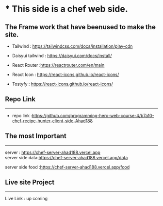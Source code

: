 # * This side is a chef web side.

## The Frame work that have beenused to make the site.
- Tailwind : https://tailwindcss.com/docs/installation/play-cdn
- Daisyui tailwind : https://daisyui.com/docs/install/

- React Router :https://reactrouter.com/en/main

- React Icon : https://react-icons.github.io/react-icons/
- Tostyfy : https://react-icons.github.io/react-icons/

## Repo Link 
---
- repo link :https://github.com/programming-hero-web-course-4/b7a10-chef-recipe-hunter-client-side-Ahad188

## The most Important  
---
server : https://chef-server-ahad188.vercel.app  
server side data:https://chef-server-ahad188.vercel.app/data

server side food :https://chef-server-ahad188.vercel.app/food
## Live site Project
---
Live Link : up coming